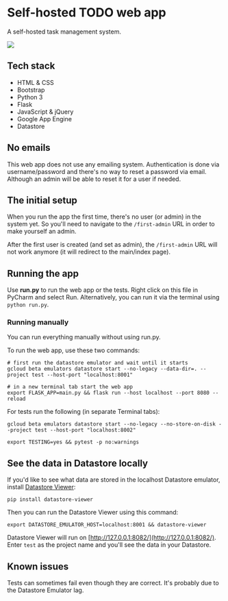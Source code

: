 # Self-hosted TODO web app

A self-hosted task management system.

![](static/img/preview.png)

## Tech stack

- HTML & CSS
- Bootstrap
- Python 3
- Flask
- JavaScript & jQuery
- Google App Engine
- Datastore

## No emails

This web app does not use any emailing system. Authentication is done via username/password and there's no way to reset 
a password via email. Although an admin will be able to reset it for a user if needed.

## The initial setup

When you run the app the first time, there's no user (or admin) in the system yet. So you'll need to navigate to the 
`/first-admin` URL in order to make yourself an admin.

After the first user is created (and set as admin), the `/first-admin` URL will not work anymore (it will redirect to 
the main/index page).

## Running the app

Use **run.py** to run the web app or the tests. Right click on this file in PyCharm and select Run. Alternatively, you 
can run it via the terminal using `python run.py`.

### Running manually

You can run everything manually without using run.py.

To run the web app, use these two commands:

    # first run the datastore emulator and wait until it starts
    gcloud beta emulators datastore start --no-legacy --data-dir=. --project test --host-port "localhost:8001"
    
    # in a new terminal tab start the web app
    export FLASK_APP=main.py && flask run --host localhost --port 8080 --reload

For tests run the following (in separate Terminal tabs):

    gcloud beta emulators datastore start --no-legacy --no-store-on-disk --project test --host-port "localhost:8002"
    
    export TESTING=yes && pytest -p no:warnings

## See the data in Datastore locally

If you'd like to see what data are stored in the localhost Datastore emulator, install [Datastore Viewer](https://github.com/gumo-py/datastore-viewer):

    pip install datastore-viewer

Then you can run the Datastore Viewer using this command:

    export DATASTORE_EMULATOR_HOST=localhost:8001 && datastore-viewer 

Datastore Viewer will run on [http://127.0.0.1:8082/](http://127.0.0.1:8082/). Enter `test` as the project name and 
you'll see the data in your Datastore.

## Known issues

Tests can sometimes fail even though they are correct. It's probably due to the Datastore Emulator lag.
